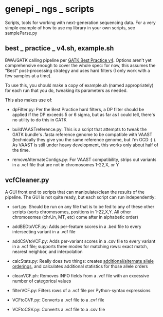 genepi _ ngs _ scripts
==================

Scripts, tools for working with next-generation sequencing data. For a very simple example of how to use my library in your own scripts, see sampleParse.py

best _ practice _ v4.sh, example.sh
-------------------------------
BWA/GATK calling pipeline per [GATK Best Practice v4](http://www.broadinstitute.org/gatk/guide/topic?name=best-practices). Options aren't yet comprehensive enough to cover the whole spec: for now, this assumes the "Best" post-processing strategy and uses hard filters (I only work with a few samples at a time).

To use this, you should make a copy of example.sh (named appropriately) for each run that you do, tweaking its parameters as needed.

This also makes use of:

- dpFilter.py:
  Per the Best Practice hard filters, a DP filter should be applied if the DP exceeds 5 or 6 sigma, but as far as I could tell, there's no utility to do this in GATK

- buildVAASTreference.py:
  This is a script that attempts to tweak the GATK bundle's .fasta reference genome to be compatible with VAAST (technically they give you the same reference genome, but I'm OCD :) ). As VAAST is still under heavy development, this works only about half of the time.

- removeAlternateContigs.py:
  For VAAST compatibility, strips out variants in a .vcf file that are not in chromosomes 1-22,X, or Y

vcfCleaner.py
-------------
A GUI front end to scripts that can manipulate/clean the results of the pipeline. The GUI is not quite ready, but each script can run independently:

- sort.py:
  Should be run on any file that is to be fed to any of these other scripts (sorts chromosomes, positions in 1-22,X,Y. All other chromosomes (chrUn, MT, etc) come after in alphabetic order)

- addBEDtoVCF.py:
  Adds per-feature scores in a .bed file to every intersecting variant in a .vcf file

- addCSVtoVCF.py:
  Adds per-variant scores in a .csv file to every variant in a .vcf file; supports three modes for matching rows: exact match, nearest neighbor, and interpolation

- calcStats.py:
  Really does two things: creates [additional/alternate allele orderings](http://sci.utah.edu/~abigelow/vcfCleanerHelp.php#Calculating), and calculates additional statistics for those allele orders

- cleanVCF.ph:
  Removes INFO fields from a .vcf file with an excessive number of categorical values

- filterVCF.py:
  Filters rows of a .vcf file per Python-syntax expressions

- VCFtoCVF.py:
  Converts a .vcf file to a .cvf file

- VCFtoCSV.py:
  Converts a .vcf file to a .csv file